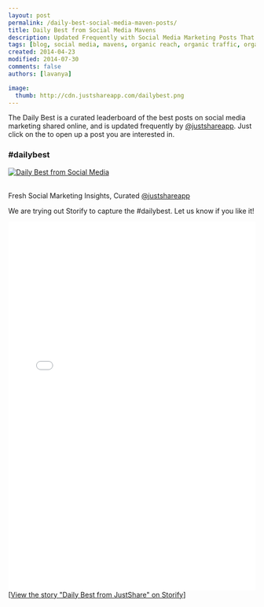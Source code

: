 ```yaml
---
layout: post
permalink: /daily-best-social-media-maven-posts/
title: Daily Best from Social Media Mavens
description: Updated Frequently with Social Media Marketing Posts That Are Worth Sharing
tags: [blog, social media, mavens, organic reach, organic traffic, organic growth, content planning, organic content, psychology of anticipation, outperform online competition]
created: 2014-04-23
modified: 2014-07-30
comments: false
authors: [lavanya]

image:
  thumb: http://cdn.justshareapp.com/dailybest.png
---
```


The Daily Best is a curated leaderboard of the best posts on social media marketing shared online, and is updated frequently by [@justshareapp](http://twitter.com/justshareapp). Just click on the <i class="icon-link"></i> to open up a post you are interested in.

<div class="article-author-main border-box">
    <h3>#dailybest</h3>
    <a href="https://twitter.com/hashtag/dailybest"><img src="http://cdn.justshareapp.com/dailybest.png" class="bio-photo large" alt="Daily Best from Social Media"></a>
    <br><br>
<p>Fresh Social Marketing Insights, Curated <a href="https://twitter.com/justshareapp">@justshareapp</a> </p>
</div>


We are trying out Storify to capture the #dailybest. Let us know if you like it!


<div class="storify"><iframe src="//storify.com/justjots/daily-best-from-justshare/embed?border=false" width="100%" height=750 frameborder=no allowtransparency=true></iframe><script src="//storify.com/justjots/daily-best-from-justshare.js?border=false"></script><noscript>[<a href="//storify.com/justjots/daily-best-from-justshare" target="_blank">View the story "Daily Best from JustShare" on Storify</a>]</noscript></div>
